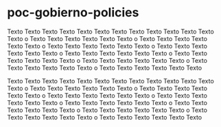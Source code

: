 # poc-gobierno-policies

Texto Texto Texto Texto Texto Texto Texto Texto Texto Texto Texto Texto Texto o Texto Texto Texto Texto Texto Texto o Texto Texto Texto Texto Texto Texto o Texto Texto Texto Texto Texto Texto o Texto Texto Texto Texto Texto Texto o Texto Texto Texto Texto Texto Texto o Texto Texto Texto Texto Texto Texto o Texto Texto Texto Texto Texto Texto o Texto Texto Texto Texto Texto Texto o Texto Texto Texto Texto Texto Texto 

Texto Texto Texto Texto Texto Texto Texto Texto Texto Texto Texto Texto Texto o Texto Texto Texto Texto Texto Texto o Texto Texto Texto Texto Texto Texto o Texto Texto Texto Texto Texto Texto o Texto Texto Texto Texto Texto Texto o Texto Texto Texto Texto Texto Texto o Texto Texto Texto Texto Texto Texto o Texto Texto Texto Texto Texto Texto o Texto Texto Texto Texto Texto Texto o Texto Texto Texto Texto Texto Texto 

